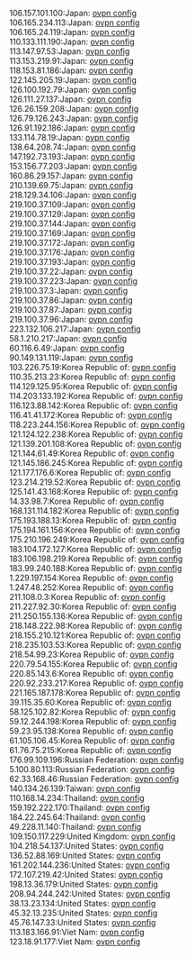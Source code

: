 106.157.101.100:Japan: [ovpn config](vpn/106_157_101_100.ovpn)  
106.165.234.113:Japan: [ovpn config](vpn/106_165_234_113.ovpn)  
106.165.24.119:Japan: [ovpn config](vpn/106_165_24_119.ovpn)  
110.133.111.190:Japan: [ovpn config](vpn/110_133_111_190.ovpn)  
113.147.97.53:Japan: [ovpn config](vpn/113_147_97_53.ovpn)  
113.153.219.91:Japan: [ovpn config](vpn/113_153_219_91.ovpn)  
118.153.81.186:Japan: [ovpn config](vpn/118_153_81_186.ovpn)  
122.145.205.19:Japan: [ovpn config](vpn/122_145_205_19.ovpn)  
126.100.192.79:Japan: [ovpn config](vpn/126_100_192_79.ovpn)  
126.111.27.137:Japan: [ovpn config](vpn/126_111_27_137.ovpn)  
126.26.159.208:Japan: [ovpn config](vpn/126_26_159_208.ovpn)  
126.79.126.243:Japan: [ovpn config](vpn/126_79_126_243.ovpn)  
126.91.192.186:Japan: [ovpn config](vpn/126_91_192_186.ovpn)  
133.114.78.19:Japan: [ovpn config](vpn/133_114_78_19.ovpn)  
138.64.208.74:Japan: [ovpn config](vpn/138_64_208_74.ovpn)  
147.192.73.193:Japan: [ovpn config](vpn/147_192_73_193.ovpn)  
153.156.77.203:Japan: [ovpn config](vpn/153_156_77_203.ovpn)  
160.86.29.157:Japan: [ovpn config](vpn/160_86_29_157.ovpn)  
210.139.69.75:Japan: [ovpn config](vpn/210_139_69_75.ovpn)  
218.129.34.106:Japan: [ovpn config](vpn/218_129_34_106.ovpn)  
219.100.37.109:Japan: [ovpn config](vpn/219_100_37_109.ovpn)  
219.100.37.129:Japan: [ovpn config](vpn/219_100_37_129.ovpn)  
219.100.37.144:Japan: [ovpn config](vpn/219_100_37_144.ovpn)  
219.100.37.169:Japan: [ovpn config](vpn/219_100_37_169.ovpn)  
219.100.37.172:Japan: [ovpn config](vpn/219_100_37_172.ovpn)  
219.100.37.176:Japan: [ovpn config](vpn/219_100_37_176.ovpn)  
219.100.37.193:Japan: [ovpn config](vpn/219_100_37_193.ovpn)  
219.100.37.22:Japan: [ovpn config](vpn/219_100_37_22.ovpn)  
219.100.37.223:Japan: [ovpn config](vpn/219_100_37_223.ovpn)  
219.100.37.3:Japan: [ovpn config](vpn/219_100_37_3.ovpn)  
219.100.37.86:Japan: [ovpn config](vpn/219_100_37_86.ovpn)  
219.100.37.87:Japan: [ovpn config](vpn/219_100_37_87.ovpn)  
219.100.37.96:Japan: [ovpn config](vpn/219_100_37_96.ovpn)  
223.132.106.217:Japan: [ovpn config](vpn/223_132_106_217.ovpn)  
58.1.210.217:Japan: [ovpn config](vpn/58_1_210_217.ovpn)  
60.116.6.49:Japan: [ovpn config](vpn/60_116_6_49.ovpn)  
90.149.131.119:Japan: [ovpn config](vpn/90_149_131_119.ovpn)  
103.226.75.19:Korea Republic of: [ovpn config](vpn/103_226_75_19.ovpn)  
110.35.213.23:Korea Republic of: [ovpn config](vpn/110_35_213_23.ovpn)  
114.129.125.95:Korea Republic of: [ovpn config](vpn/114_129_125_95.ovpn)  
114.203.133.192:Korea Republic of: [ovpn config](vpn/114_203_133_192.ovpn)  
116.123.88.142:Korea Republic of: [ovpn config](vpn/116_123_88_142.ovpn)  
116.41.41.172:Korea Republic of: [ovpn config](vpn/116_41_41_172.ovpn)  
118.223.244.156:Korea Republic of: [ovpn config](vpn/118_223_244_156.ovpn)  
121.124.122.238:Korea Republic of: [ovpn config](vpn/121_124_122_238.ovpn)  
121.139.201.108:Korea Republic of: [ovpn config](vpn/121_139_201_108.ovpn)  
121.144.61.49:Korea Republic of: [ovpn config](vpn/121_144_61_49.ovpn)  
121.145.186.245:Korea Republic of: [ovpn config](vpn/121_145_186_245.ovpn)  
121.177.176.6:Korea Republic of: [ovpn config](vpn/121_177_176_6.ovpn)  
123.214.219.52:Korea Republic of: [ovpn config](vpn/123_214_219_52.ovpn)  
125.141.43.168:Korea Republic of: [ovpn config](vpn/125_141_43_168.ovpn)  
14.33.98.7:Korea Republic of: [ovpn config](vpn/14_33_98_7.ovpn)  
168.131.114.182:Korea Republic of: [ovpn config](vpn/168_131_114_182.ovpn)  
175.193.188.13:Korea Republic of: [ovpn config](vpn/175_193_188_13.ovpn)  
175.194.161.156:Korea Republic of: [ovpn config](vpn/175_194_161_156.ovpn)  
175.210.196.249:Korea Republic of: [ovpn config](vpn/175_210_196_249.ovpn)  
183.104.172.127:Korea Republic of: [ovpn config](vpn/183_104_172_127.ovpn)  
183.106.198.219:Korea Republic of: [ovpn config](vpn/183_106_198_219.ovpn)  
183.99.240.188:Korea Republic of: [ovpn config](vpn/183_99_240_188.ovpn)  
1.229.197.154:Korea Republic of: [ovpn config](vpn/1_229_197_154.ovpn)  
1.247.48.252:Korea Republic of: [ovpn config](vpn/1_247_48_252.ovpn)  
211.108.0.3:Korea Republic of: [ovpn config](vpn/211_108_0_3.ovpn)  
211.227.92.30:Korea Republic of: [ovpn config](vpn/211_227_92_30.ovpn)  
211.250.155.136:Korea Republic of: [ovpn config](vpn/211_250_155_136.ovpn)  
218.148.222.98:Korea Republic of: [ovpn config](vpn/218_148_222_98.ovpn)  
218.155.210.121:Korea Republic of: [ovpn config](vpn/218_155_210_121.ovpn)  
218.235.103.53:Korea Republic of: [ovpn config](vpn/218_235_103_53.ovpn)  
218.54.99.23:Korea Republic of: [ovpn config](vpn/218_54_99_23.ovpn)  
220.79.54.155:Korea Republic of: [ovpn config](vpn/220_79_54_155.ovpn)  
220.85.143.6:Korea Republic of: [ovpn config](vpn/220_85_143_6.ovpn)  
220.92.233.217:Korea Republic of: [ovpn config](vpn/220_92_233_217.ovpn)  
221.165.187.178:Korea Republic of: [ovpn config](vpn/221_165_187_178.ovpn)  
39.115.35.60:Korea Republic of: [ovpn config](vpn/39_115_35_60.ovpn)  
58.125.102.82:Korea Republic of: [ovpn config](vpn/58_125_102_82.ovpn)  
59.12.244.198:Korea Republic of: [ovpn config](vpn/59_12_244_198.ovpn)  
59.23.95.138:Korea Republic of: [ovpn config](vpn/59_23_95_138.ovpn)  
61.105.106.45:Korea Republic of: [ovpn config](vpn/61_105_106_45.ovpn)  
61.76.75.215:Korea Republic of: [ovpn config](vpn/61_76_75_215.ovpn)  
176.99.109.196:Russian Federation: [ovpn config](vpn/176_99_109_196.ovpn)  
5.100.80.113:Russian Federation: [ovpn config](vpn/5_100_80_113.ovpn)  
62.33.168.46:Russian Federation: [ovpn config](vpn/62_33_168_46.ovpn)  
140.134.26.139:Taiwan: [ovpn config](vpn/140_134_26_139.ovpn)  
110.168.14.234:Thailand: [ovpn config](vpn/110_168_14_234.ovpn)  
159.192.222.170:Thailand: [ovpn config](vpn/159_192_222_170.ovpn)  
184.22.245.64:Thailand: [ovpn config](vpn/184_22_245_64.ovpn)  
49.228.11.140:Thailand: [ovpn config](vpn/49_228_11_140.ovpn)  
109.150.117.229:United Kingdom: [ovpn config](vpn/109_150_117_229.ovpn)  
104.218.54.137:United States: [ovpn config](vpn/104_218_54_137.ovpn)  
136.52.88.169:United States: [ovpn config](vpn/136_52_88_169.ovpn)  
161.202.144.236:United States: [ovpn config](vpn/161_202_144_236.ovpn)  
172.107.219.42:United States: [ovpn config](vpn/172_107_219_42.ovpn)  
198.13.36.179:United States: [ovpn config](vpn/198_13_36_179.ovpn)  
208.94.244.242:United States: [ovpn config](vpn/208_94_244_242.ovpn)  
38.13.23.134:United States: [ovpn config](vpn/38_13_23_134.ovpn)  
45.32.13.235:United States: [ovpn config](vpn/45_32_13_235.ovpn)  
45.76.147.33:United States: [ovpn config](vpn/45_76_147_33.ovpn)  
113.183.166.91:Viet Nam: [ovpn config](vpn/113_183_166_91.ovpn)  
123.18.91.177:Viet Nam: [ovpn config](vpn/123_18_91_177.ovpn)  
